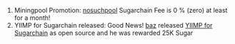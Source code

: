 1. Miningpool Promotion: [nosuchpool](https://nosuchpool.cloud/) Sugarchain Fee is 0 % (zero) at least for a month! 
2. YIIMP for Sugarchain released: Good News! [baz](https://github.com/barrystyle) released [YIIMP for Sugarchain](https://github.com/barrystyle/yiimp-sugarchain) as open source and he was rewarded 25K Sugar
